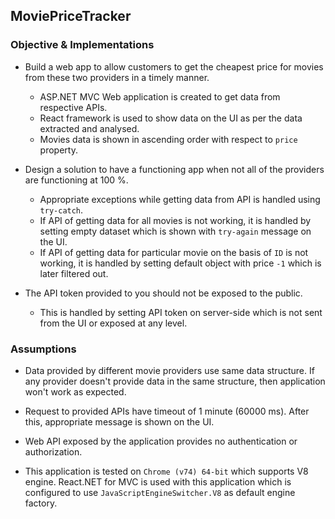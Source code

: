 ## MoviePriceTracker

### Objective & Implementations

- Build a web app to allow customers to get the cheapest price for movies from these two providers in a timely manner.
    
    - ASP.NET MVC Web application is created to get data from respective APIs.
    - React framework is used to show data on the UI as per the data extracted and analysed.
    - Movies data is shown in ascending order with respect to `price` property.
    
- Design a solution to have a functioning app when not all of the providers are functioning at 100 %.

    - Appropriate exceptions while getting data from API is handled using `try-catch`.
    - If API of getting data for all movies is not working, it is handled by setting empty dataset which is shown with `try-again` message on the UI.
    - If API of getting data for particular movie on the basis of `ID` is not working, it is handled by setting default object with price `-1` which is later filtered out.

- The API token provided to you should not be exposed to the public.

    - This is handled by setting API token on server-side which is not sent from the UI or exposed at any level.
### Assumptions

- Data provided by different movie providers use same data structure. If any provider doesn't provide data in the same structure, then application won't work as expected.

- Request to provided APIs have timeout of 1 minute (60000 ms). After this, appropriate message is shown on the UI.

- Web API exposed by the application provides no authentication or authorization.

- This application is tested on `Chrome (v74) 64-bit` which supports V8 engine. React.NET for MVC is used with this application which is configured to use `JavaScriptEngineSwitcher.V8` as default engine factory.
